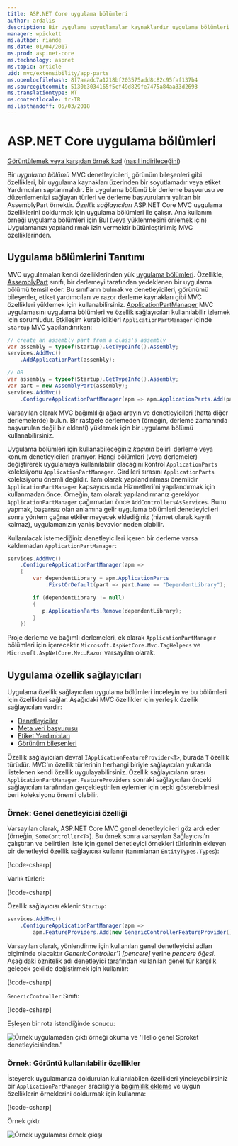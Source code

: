 ```yaml
---
title: ASP.NET Core uygulama bölümleri
author: ardalis
description: Bir uygulama soyutlamalar kaynaklardır uygulama bölümleri bulmak veya bir derlemeye ait özelliklerin yüklenmesini önlemek için nasıl kullanılacağını öğrenin.
manager: wpickett
ms.author: riande
ms.date: 01/04/2017
ms.prod: asp.net-core
ms.technology: aspnet
ms.topic: article
uid: mvc/extensibility/app-parts
ms.openlocfilehash: 8f7aeadc7a1218bf203575add8c82c95faf137b4
ms.sourcegitcommit: 5130b3034165f5cf49d829fe7475a84aa33d2693
ms.translationtype: MT
ms.contentlocale: tr-TR
ms.lasthandoff: 05/03/2018
---
```

# <a name="application-parts-in-aspnet-core"></a>ASP.NET Core uygulama bölümleri

[Görüntülemek veya karşıdan örnek kod](https://github.com/aspnet/Docs/tree/master/aspnetcore/mvc/advanced/app-parts/sample) ([nasıl indirileceğini](xref:tutorials/index#how-to-download-a-sample))

Bir *uygulama bölümü* MVC denetleyicileri, görünüm bileşenleri gibi özellikleri, bir uygulama kaynakları üzerinden bir soyutlamadır veya etiket Yardımcıları saptanmalıdır. Bir uygulama bölümü bir derleme başvurusu ve düzenlemenizi sağlayan türleri ve derleme başvurularını yalıtan bir AssemblyPart örnektir. *Özellik sağlayıcıları* ASP.NET Core MVC uygulama özelliklerini doldurmak için uygulama bölümleri ile çalışır. Ana kullanım örneği uygulama bölümleri için Bul (veya yüklenmesini önlemek için) Uygulamanızı yapılandırmak izin vermektir bütünleştirilmiş MVC özelliklerinden.

## <a name="introducing-application-parts"></a>Uygulama bölümlerini Tanıtımı

MVC uygulamaları kendi özelliklerinden yük [uygulama bölümleri](/dotnet/api/microsoft.aspnetcore.mvc.applicationparts.applicationpart). Özellikle, [AssemblyPart](/dotnet/api/microsoft.aspnetcore.mvc.applicationparts.assemblypart#Microsoft_AspNetCore_Mvc_ApplicationParts_AssemblyPart) sınıfı, bir derlemeyi tarafından yedeklenen bir uygulama bölümü temsil eder. Bu sınıfların bulmak ve denetleyicileri, görünümü bileşenler, etiket yardımcıları ve razor derleme kaynakları gibi MVC özellikleri yüklemek için kullanabilirsiniz. [ApplicationPartManager](/dotnet/api/microsoft.aspnetcore.mvc.applicationparts.applicationpartmanager) MVC uygulamasını uygulama bölümleri ve özellik sağlayıcıları kullanılabilir izlemek için sorumludur. Etkileşim kurabildikleri `ApplicationPartManager` içinde `Startup` MVC yapılandırırken:

```csharp
// create an assembly part from a class's assembly
var assembly = typeof(Startup).GetTypeInfo().Assembly;
services.AddMvc()
    .AddApplicationPart(assembly);

// OR
var assembly = typeof(Startup).GetTypeInfo().Assembly;
var part = new AssemblyPart(assembly);
services.AddMvc()
    .ConfigureApplicationPartManager(apm => apm.ApplicationParts.Add(part));
```

Varsayılan olarak MVC bağımlılığı ağacı arayın ve denetleyicileri (hatta diğer derlemelerde) bulun. Bir rastgele derlemeden (örneğin, derleme zamanında başvurulan değil bir eklenti) yüklemek için bir uygulama bölümü kullanabilirsiniz.

Uygulama bölümleri için kullanabileceğiniz *kaçının* belirli derleme veya konum denetleyicileri aranıyor. Hangi bölümleri (veya derlemeler) değiştirerek uygulamaya kullanılabilir olacağını kontrol `ApplicationParts` koleksiyonu `ApplicationPartManager`. Girdileri sırasını `ApplicationParts` koleksiyonu önemli değildir. Tam olarak yapılandırılması önemlidir `ApplicationPartManager` kapsayıcısında Hizmetleri'ni yapılandırmak için kullanmadan önce. Örneğin, tam olarak yapılandırmanız gerekiyor `ApplicationPartManager` çağırmadan önce `AddControllersAsServices`. Bunu yapmak, başarısız olan anlamına gelir uygulama bölümleri denetleyicileri sonra yöntem çağrısı etkilenmeyecek eklediğiniz (hizmet olarak kayıtlı kalmaz), uygulamanızın yanlış bevavior neden olabilir.

Kullanılacak istemediğiniz denetleyicileri içeren bir derleme varsa kaldırmadan `ApplicationPartManager`:

```csharp
services.AddMvc()
    .ConfigureApplicationPartManager(apm =>
    {
        var dependentLibrary = apm.ApplicationParts
            .FirstOrDefault(part => part.Name == "DependentLibrary");

        if (dependentLibrary != null)
        {
           p.ApplicationParts.Remove(dependentLibrary);
        }
    })
```

Proje derleme ve bağımlı derlemeleri, ek olarak `ApplicationPartManager` bölümleri için içerecektir `Microsoft.AspNetCore.Mvc.TagHelpers` ve `Microsoft.AspNetCore.Mvc.Razor` varsayılan olarak.

## <a name="application-feature-providers"></a>Uygulama özellik sağlayıcıları

Uygulama özellik sağlayıcıları uygulama bölümleri inceleyin ve bu bölümleri için özellikleri sağlar. Aşağıdaki MVC özellikler için yerleşik özellik sağlayıcıları vardır:

* [Denetleyiciler](/dotnet/api/microsoft.aspnetcore.mvc.controllers.controllerfeatureprovider)
* [Meta veri başvurusu](/dotnet/api/microsoft.aspnetcore.mvc.razor.compilation.metadatareferencefeatureprovider)
* [Etiket Yardımcıları](/dotnet/api/microsoft.aspnetcore.mvc.razor.taghelpers.taghelperfeatureprovider)
* [Görünüm bileşenleri](/dotnet/api/microsoft.aspnetcore.mvc.viewcomponents.viewcomponentfeatureprovider)

Özellik sağlayıcıları devral `IApplicationFeatureProvider<T>`, burada `T` özellik türüdür. MVC'ın özellik türlerinin herhangi biriyle sağlayıcıları yukarıda listelenen kendi özellik uygulayabilirsiniz. Özellik sağlayıcıların sırası `ApplicationPartManager.FeatureProviders` sonraki sağlayıcıları önceki sağlayıcıları tarafından gerçekleştirilen eylemler için tepki gösterebilmesi beri koleksiyonu önemli olabilir.

### <a name="sample-generic-controller-feature"></a>Örnek: Genel denetleyicisi özelliği

Varsayılan olarak, ASP.NET Core MVC genel denetleyicileri göz ardı eder (örneğin, `SomeController<T>`). Bu örnek sonra varsayılan Sağlayıcısı'nı çalıştıran ve belirtilen liste için genel denetleyici örnekleri türlerinin ekleyen bir denetleyici özellik sağlayıcısı kullanır (tanımlanan `EntityTypes.Types`):

[!code-csharp[](./app-parts/sample/AppPartsSample/GenericControllerFeatureProvider.cs?highlight=13&range=18-36)]

Varlık türleri:

[!code-csharp[](./app-parts/sample/AppPartsSample/Model/EntityTypes.cs?range=6-16)]

Özellik sağlayıcısı eklenir `Startup`:

```csharp
services.AddMvc()
    .ConfigureApplicationPartManager(apm => 
        apm.FeatureProviders.Add(new GenericControllerFeatureProvider()));
```

Varsayılan olarak, yönlendirme için kullanılan genel denetleyicisi adları biçiminde olacaktır *GenericController'1 [pencere]* yerine *pencere öğesi*. Aşağıdaki öznitelik adı denetleyici tarafından kullanılan genel tür karşılık gelecek şekilde değiştirmek için kullanılır:

[!code-csharp[](./app-parts/sample/AppPartsSample/GenericControllerNameConvention.cs)]

`GenericController` Sınıfı:

[!code-csharp[](./app-parts/sample/AppPartsSample/GenericController.cs?highlight=5-6)]

Eşleşen bir rota istendiğinde sonucu:

![Örnek uygulamadan çıktı örneği okuma ve 'Hello genel Sproket denetleyicisinden.'](app-parts/_static/generic-controller.png)

### <a name="sample-display-available-features"></a>Örnek: Görüntü kullanılabilir özellikler

İsteyerek uygulamanıza doldurulan kullanılabilen özellikleri yineleyebilirsiniz bir `ApplicationPartManager` aracılığıyla [bağımlılık ekleme](../../fundamentals/dependency-injection.md) ve uygun özelliklerin örneklerini doldurmak için kullanma:

[!code-csharp[](./app-parts/sample/AppPartsSample/Controllers/FeaturesController.cs?highlight=16,25-27)]

Örnek çıktı:

![Örnek uygulaması örnek çıkışı](app-parts/_static/available-features.png)
